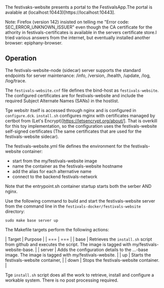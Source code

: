 The festivaks-website presents a portal to the FestivalsApp.The portal is avalable at (localhost:10443)[https://localhost:10443].

Note: Firefox (version 142) insisted on telling me "Error code: SEC_ERROR_UNKNOWN_ISSUER" even though the CA certificate for the athority in festivals-certificates is available in the servers certificate store.I tried various answers from the internet, but eventually installed another browser: epiphany-browser.

## Operation
The festivals-website-node (sidecar) server supports the standard endpoints for server maintenance: /info, /version, /health, /update, /log, /log/trace. 

The `festivals-website.cnf` file defines the bind-host as `festivals-website`. The configured certificates are for festivals-website and include the required Subject Alternate Names (SANs) in the hostlist.

Tge websitr itself is accessed through nginx and is configured in `configure.dck`. `install.sh` configures mginx with certificates managed by certbot  from (Let's Encrypt)]https://letsencrypt.org/about/]. That is overkill for this toy implementation, so the configuration uses the festivals-website self-signed certificates (The same certificates that are used for the festivals-website sidecar).

The festivals-website.yml file defines the environment for the festivals-website container:
* start from the my/festivals-website image
* name the container as the festivals-website hostname
* add the alias for each alternative name
* connect to the backend festivals-network

Note that the entrypoint.sh container startup starts both the serber AND nginx.

Use the following command to build and start the festivals-website server from the command line in the `festivals-docker/festivals-website` directory:
```
sudo make base server up
```

The Makefile targets perform the following actions:

| Target | Purpose |
| === | === |
| base | Retrieves the `install.sh` script from github and executes the script. The image is tagged with my/festivals-website-base. |
| server | Adds the configuration details to the ...-base image. The image is tagged with my/festivals-website. |
| up | Starts the festivals-website container, |
| down | Stops the festivals-website container. |

Tge `install.sh` script does all the work to retrieve, install and configure a workable system. There is no post processing required.




